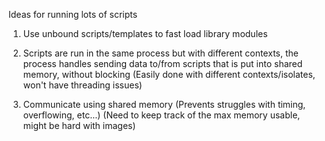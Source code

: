 Ideas for running lots of scripts

1. Use unbound scripts/templates to fast load library
modules

2. Scripts are run in the same process but with different contexts,
the process handles sending data to/from scripts that is put into shared memory,
without blocking
(Easily done with different contexts/isolates, won't have
threading issues)

3. Communicate using shared memory 
(Prevents struggles with timing, overflowing, etc...)
(Need to keep track of the max memory usable, might be hard with images)